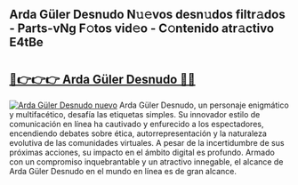 ## Arda Güler Desnudo N𝚞𝚎vos desn𝚞dos filtr𝚊dos - Parts-vNg F𝚘tos vid𝚎o - C𝚘ntenido atr𝚊ctivo E4tBe

# <h2><a href="http://mb6pst.tromn.icu/?c=Arda+G%c3%bcler+Desnudo">🔗👉👉👉 Arda Güler Desnudo 🔗🔗</a></h2>

[![Arda Güler Desnudo nuevo](https://i.imgur.com/pEAQMta.gif)](http://mb6pst.tromn.icu/?c=Arda+G%c3%bcler+Desnudo)
Arda Güler Desnudo, un personaje enigmático y multifacético, desafía las etiquetas simples. Su innovador estilo de comunicación en línea ha cautivado y enfurecido a los espectadores, encendiendo debates sobre ética, autorrepresentación y la naturaleza evolutiva de las comunidades virtuales. A pesar de la incertidumbre de sus próximas acciones, su impacto en el ámbito digital es profundo. Armado con un compromiso inquebrantable y un atractivo innegable, el alcance de Arda Güler Desnudo en el mundo en línea es de gran alcance.
